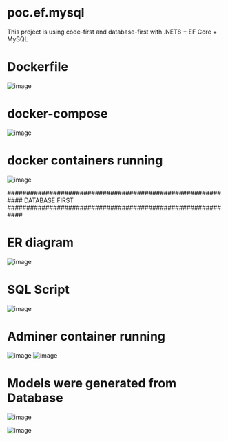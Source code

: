 # poc.ef.mysql
This project is using code-first and database-first with .NET8 + EF Core + MySQL

# Dockerfile
![image](https://github.com/user-attachments/assets/267ce9e0-4eb0-41fc-83a4-ac95be89194d)

# docker-compose
![image](https://github.com/user-attachments/assets/834c9726-7ca1-4723-a32b-a280e95e0aeb)

# docker containers running
![image](https://github.com/user-attachments/assets/082abe68-eb39-4c24-b3f0-683b7f22259f)

############################################################
DATABASE FIRST
############################################################

# ER diagram
![image](https://github.com/user-attachments/assets/c36f18c6-7998-45a0-98df-122ef408a147)

# SQL Script
![image](https://github.com/user-attachments/assets/c1fd3e60-b0a8-495e-9b35-7ad7040253d1)

# Adminer container running
![image](https://github.com/user-attachments/assets/c7effa2c-edd0-410c-b0c7-a836574375ac)
![image](https://github.com/user-attachments/assets/59a19eb9-bd3a-4e93-96b8-4a288afe84a6)



# Models were generated from Database
![image](https://github.com/user-attachments/assets/1e47a7f6-3c79-4c0d-8876-c5a1787118ad)

![image](https://github.com/user-attachments/assets/a976c238-369d-428a-a8fc-267f0ef898c5)

